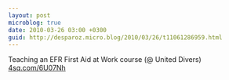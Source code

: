 ```yaml
---
layout: post
microblog: true
date: 2010-03-26 03:00 +0300
guid: http://desparoz.micro.blog/2010/03/26/t11061286959.html
---
```

Teaching an EFR First Aid at Work course (@ United Divers) [4sq.com/6U07Nh](http://4sq.com/6U07Nh)
